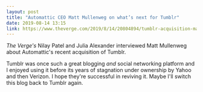 ```yaml
---
layout: post
title: "Automattic CEO Matt Mullenweg on what’s next for Tumblr"
date: 2019-08-14 13:15
link: https://www.theverge.com/2019/8/14/20804894/tumblr-acquisition-matt-mullenweg-ceo-automattic-wordpress-verizon-changes-vergecast
---
```


*The Verge's* Nilay Patel and Julia Alexander interviewed Matt Mullenweg about Automattic's recent acquisition of Tumblr.

Tumblr was once such a great blogging *and* social networking platform and I enjoyed using it before its years of stagnation under ownership by Yahoo and then Verizon. I hope they're successful in reviving it. Maybe I'll switch this blog back to Tumblr again.


